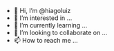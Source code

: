 - 👋 Hi, I’m @hiagoluiz
- 👀 I’m interested in ...
- 🌱 I’m currently learning ...
- 💞️ I’m looking to collaborate on ...
- 📫 How to reach me ...

<!---
hiagoluiz/hiagoluiz is a ✨ special ✨ repository because its `README.md` (this file) appears on your GitHub profile.
You can click the Preview link to take a look at your changes.
--->

